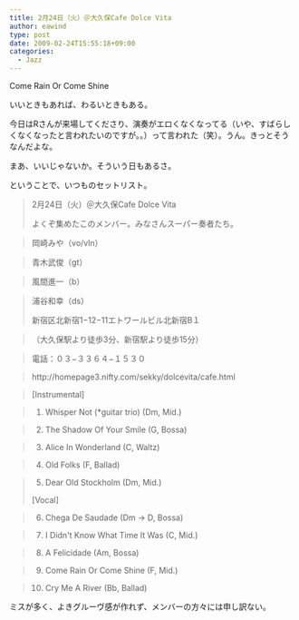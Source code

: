 ```yaml
---
title: 2月24日（火）＠大久保Cafe Dolce Vita
author: eawind
type: post
date: 2009-02-24T15:55:18+09:00
categories:
  - Jazz
---
```

Come Rain Or Come Shine

いいときもあれば、わるいときもある。

今日はRさんが来場してくださり、演奏がエロくなくなってる（いや、すばらしくなくなったと言われたいのですが。。）って言われた（笑）。うん。きっとそうなんだよな。

まあ、いいじゃないか。そういう日もあるさ。

ということで、いつものセットリスト。

> 2月24日（火）＠大久保Cafe Dolce Vita
>
> よくぞ集めたこのメンバー。みなさんスーパー奏者たち。

>   
> 岡崎みや（vo/vln）

>   
> 青木武俊（gt）

>   
> 風間進一（b）

>   
> 浦谷和幸（ds）
>
> 新宿区北新宿1−12−11エトワールビル北新宿B１

>   
> （大久保駅より徒歩3分、新宿駅より徒歩15分）

>   
> 電話：０３−３３６４−１５３０

>   
> http://<wbr>homepa<wbr>ge3.ni<wbr>fty.co<wbr>m/sekk<wbr>y/dolc<wbr>evita/<wbr>cafe.h<wbr>tml

> [Instrumental]

>   
> 1. Whisper Not (*guitar trio) (Dm, Mid.)

>   
> 2. The Shadow Of Your Smile (G, Bossa)

>   
> 3. Alice In Wonderland (C, Waltz)

>   
> 4. Old Folks (F, Ballad)

>   
> 5. Dear Old Stockholm (Dm, Mid.)
>
> [Vocal]

>   
> 6. Chega De Saudade (Dm -> D, Bossa)

>   
> 7. I Didn't Know What Time It Was (C, Mid.)

>   
> 8. A Felicidade (Am, Bossa)

>   
> 9. Come Rain Or Come Shine (F, Mid.)

>   
> 10. Cry Me A River (Bb, Ballad)

ミスが多く、よきグルーヴ感が作れず、メンバーの方々には申し訳ない。
